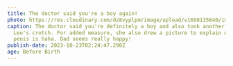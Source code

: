 ```yaml
---
title: The doctor said you're a boy again!
photo: https://res.cloudinary.com/dz8vyplpm/image/upload/v1698135840/img_7710_vj9prr.jpg
caption: The doctor said you're definitely a boy and also took another picture
  Leo's crotch. For added measure, she also drew a picture to explain where the
  penis is haha. Dad seems really happy!
publish-date: 2023-10-23T02:24:47.298Z
age: Before Birth
---
```

